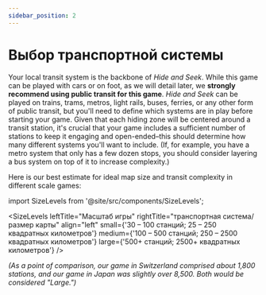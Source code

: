 ```yaml
---
sidebar_position: 2
---
```


# Выбор транспортной системы

Your local transit system is the backbone of _Hide and Seek_. While this game can be played with cars or on foot, as we will detail later, we **strongly recommend using public transit for this game**. _Hide and Seek_ can be played on trains, trams, metros, light rails, buses, ferries, or any other form of public transit, but you'll need to define which systems are in play before starting your game. Given that each hiding zone will be centered around a transit station, it's crucial that your game includes a sufficient number of stations to keep it engaging and open-ended–this should determine how many different systems you'll want to include. (If, for example, you have a metro system that only has a few dozen stops, you should consider layering a bus system on top of it to increase complexity.)

Here is our best estimate for ideal map size and transit complexity in different scale games:

import SizeLevels from '@site/src/components/SizeLevels';

<SizeLevels
leftTitle="Масштаб игры"
rightTitle="транспортная система/размер карты"
align="left"
small={'30 – 100 станций; 25 – 250 квадратных километров'}
medium={'100 – 500 станций; 250 – 2500 квадратных километров'}
large={'500+ станций; 2500+ квадратных километров'}
/>

_(As a point of comparison, our game in Switzerland comprised about 1,800 stations, and our game in Japan was slightly over 8,500. Both would be considered "Large.")_

